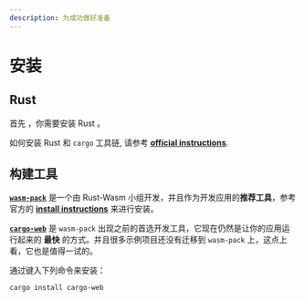 ```yaml
---
description: 为成功做好准备
---
```


# 安装

## Rust

首先 ，你需要安装 Rust 。

如何安装 Rust 和 `cargo` 工具链, 请参考 [**official instructions**](https://www.rust-lang.org/tools/install).

## **构建工具**

[**`wasm-pack`**](https://rustwasm.github.io/docs/wasm-pack/) 是一个由 Rust-Wasm 小组开发，并且作为开发应用的**推荐工具**，参考官方的 [**install instructions**](https://rustwasm.github.io/wasm-pack/installer/) 来进行安装。

[**`cargo-web`**](https://github.com/koute/cargo-web) 是 `wasm-pack` 出现之前的首选开发工具，它现在仍然是让你的应用运行起来的 **最快** 的方式。并且很多示例项目还没有迁移到 `wasm-pack` 上，这点上看，它也是值得一试的。

通过键入下列命令来安装：

```bash
cargo install cargo-web
```

